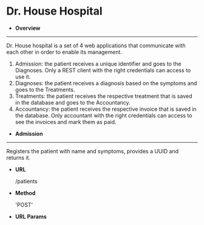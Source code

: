 **Dr. House Hospital**
=======
* **Overview**
-----------
  Dr. House hospital is a set of 4 web applications that communicate with each other in order to enable its management.

  1. Admission: the patient receives a unique identifier and goes to the Diagnoses. Only a REST client with the right credentials can access to use it.
  2. Diagnoses: the patient receives a diagnosis based on the symptoms and goes to the Treatments.
  3. Treatments: the patient receives the respective treatment that is saved in the database and goes to the Accountancy.
  4. Accountancy: the patient receives the respective invoice that is saved in the database. Only accountant with the right credentials can access to see the   invoices and mark them as paid.

* **Admission**
-----------
  Registers the patient with name and symptoms, provides a UUID and returns it.

* **URL**

  /patients

* **Method**

  'POST'

* **URL Params**


